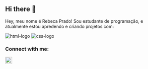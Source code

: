 ## Hi there 👋
Hey, meu nome é Rebeca Prado! Sou estudante de programação, e atualmente estou apredendo e criando projetos com:


<img src="https://img.shields.io/badge/HTML5-E34F26?style=for-the-badge&logo=html5&logoColor=white" alt="html-logo"/>
<img src="https://img.shields.io/badge/CSS3-1572B6?style=for-the-badge&logo=css3&logoColor=white" alt="css-logo"/>

<br />

### Connect with me:

<p>
  <a href="https://www.linkedin.com/in/rebeca-prado-santana/">
  <img align"left" alt="Linkedin" width="22px" src="https://img.shields.io/badge/LinkedIn-0077B5?style=for-the-badge&logo=linkedin&logoColor=white"/>
</a>   
</p>
<br/>






